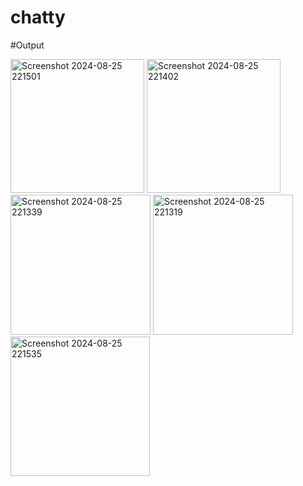 # chatty

#Output

<img width="214" alt="Screenshot 2024-08-25 221501" src="https://github.com/user-attachments/assets/8ce3a7b6-6ec6-43e3-a006-2127ce70cf34">
<img width="214" alt="Screenshot 2024-08-25 221402" src="https://github.com/user-attachments/assets/237f15b2-8626-4038-b5ff-87fea52ca430">
<img width="224" alt="Screenshot 2024-08-25 221339" src="https://github.com/user-attachments/assets/50219a84-aa37-41fe-b1b9-16fa8a4bff9c">
<img width="224" alt="Screenshot 2024-08-25 221319" src="https://github.com/user-attachments/assets/9920b427-1ea5-45ce-846d-665cf0824891">
<img width="223" alt="Screenshot 2024-08-25 221535" src="https://github.com/user-attachments/assets/80239c0b-bbd9-480a-957b-36499899ba95">



